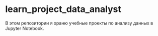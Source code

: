 # learn_project_data_analyst
В этом репозитории я храню учебные проекты по анализу данных в Jupyter Notebook.
